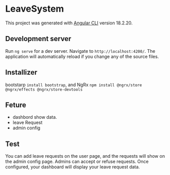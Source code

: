 # LeaveSystem

This project was generated with [Angular CLI](https://github.com/angular/angular-cli) version 18.2.20.

## Development server

Run `ng serve` for a dev server. Navigate to `http://localhost:4200/`. The application will automatically reload if you change any of the source files.

## Installizer
bootstarp `install bootstrap`, and NgRx `npm install @ngrx/store @ngrx/effects @ngrx/store-devtools`

## Feture
- dashbord show data.
- leave Request
- admin config

## Test
You can add leave requests on the user page, and the requests will show on the admin config page. Admins can accept or refuse requests. Once configured, your dashboard will display your leave request data.
